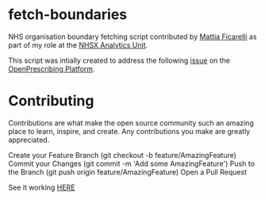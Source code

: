 # fetch-boundaries

NHS organisation boundary fetching script contributed by [Mattia Ficarelli](https://github.com/mattia-ficarelli) as part of my role at the [NHSX Analytics Unit](https://github.com/nhsx).

This script was intially created to address the following [issue](https://github.com/ebmdatalab/openprescribing/issues/3229) on the [OpenPrescribing Platform](https://openprescribing.net/).

# Contributing
Contributions are what make the open source community such an amazing place to learn, inspire, and create. Any contributions you make are greatly appreciated.

Create your Feature Branch (git checkout -b feature/AmazingFeature)
Commit your Changes (git commit -m 'Add some AmazingFeature')
Push to the Branch (git push origin feature/AmazingFeature)
Open a Pull Request

See it working [HERE](https://openprescribing.net/analyse/#org=CCG&numIds=0212000AA&denomIds=2.12&selectedTab=map)
